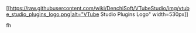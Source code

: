 [[https://raw.githubusercontent.com/wiki/DenchiSoft/VTubeStudio/img/vtube_studio_plugins_logo.png|alt="VTube Studio Plugins Logo" width=530px]]


fh